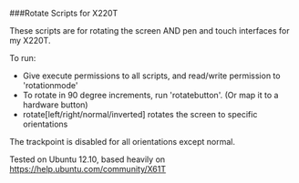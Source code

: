 ###Rotate Scripts for X220T

These scripts are for rotating the screen AND pen and touch interfaces for my X220T.

To run:

* Give execute permissions to all scripts, and read/write permission to 'rotationmode'
* To rotate in 90 degree increments, run 'rotatebutton'. (Or map it to a hardware button)
* rotate\[left/right/normal/inverted\] rotates the screen to specific orientations

The trackpoint is disabled for all orientations except normal.

Tested on Ubuntu 12.10, based heavily on https://help.ubuntu.com/community/X61T
